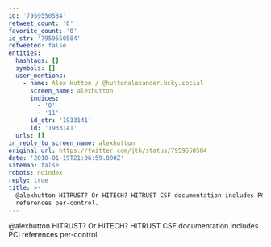 ```yaml
---
id: '7959550584'
retweet_count: '0'
favorite_count: '0'
id_str: '7959550584'
retweeted: false
entities:
  hashtags: []
  symbols: []
  user_mentions:
    - name: Alex Hutton / @huttonalexander.bsky.social
      screen_name: alexhutton
      indices:
        - '0'
        - '11'
      id_str: '1933141'
      id: '1933141'
  urls: []
in_reply_to_screen_name: alexhutton
original_url: https://twitter.com/jth/status/7959550584
date: '2010-01-19T21:06:59.000Z'
sitemap: false
robots: noindex
reply: true
title: >-
  @alexhutton HITRUST? Or HITECH? HITRUST CSF documentation includes PCI
  references per-control.
---
```


@alexhutton HITRUST? Or HITECH? HITRUST CSF documentation includes PCI references per-control.